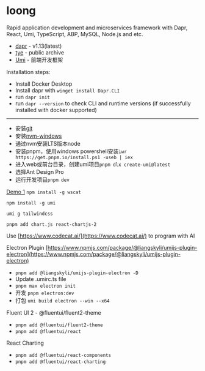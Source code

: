 # loong
Rapid application development and microservices framework with Dapr, React, Umi, TypeScript, ABP, MySQL, Node.js and etc.

* [dapr](https://dapr.io/) - v1.13(latest)
* [tye](https://github.com/dotnet/tye) - public archive
* [Umi](https://umijs.org/) - 前端开发框架

Installation steps:
* Install Docker Desktop
* Install dapr with `winget install Dapr.CLI`
* run `dapr init`
* run `dapr --version` to check CLI and runtime versions (if successfully installed with docker supported)

---

* 安装[git](https://git-scm.com/downloads)
* 安装[nvm-windows](https://github.com/coreybutler/nvm-windows/releases/tag/1.1.12)
* 通过nvm安装LTS版本node
* 安装pnpm，使用windows powershell安装`iwr https://get.pnpm.io/install.ps1 -useb | iex`
* 进入web或前台目录，创建umi项目`pnpm dlx create-umi@latest`
* 选择Ant Design Pro
* 运行开发项目`pnpm dev`


[Demo 1](https://blog.logrocket.com/making-a-chat-app-with-dapr/)
`npm install -g wscat`

`npm install -g umi`

`umi g tailwindcss`

`pnpm add chart.js react-chartjs-2`

Use [https://www.codecat.ai/](https://www.codecat.ai/) to program with AI

Electron Plugin [https://www.npmjs.com/package/@liangskyli/umijs-plugin-electron](https://www.npmjs.com/package/@liangskyli/umijs-plugin-electron)
* `pnpm add @liangskyli/umijs-plugin-electron -D`
* Update .umirc.ts file
* `pnpm max electron init`
* 开发 `pnpm electron:dev`
* 打包 `umi build electron --win --x64`

Fluent UI 2 - @fluentui/fluent2-theme
* `pnpm add @fluentui/fluent2-theme`
* `pnpm add @fluentui/react`

React Charting
* `pnpm add @fluentui/react-components`
* `pnpm add @fluentui/react-charting`
